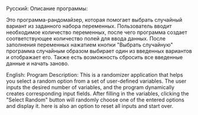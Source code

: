 Русский:
Описание программы:

Это программа-рандомайзер, которая помогает выбрать случайный вариант из заданного набора переменных. 
Пользователь вводит необходимое количество переменных, после чего программа создает соответствующее количество полей для ввода данных. 
После заполнения переменных нажатием кнопки "Выбрать случайную" программа случайным образом выбирает один из введенных вариантов и отображает его. 
Также есть возможность сбросить все введенные данные и начать заново.

English:
Program Description:
This is a randomizer application that helps you select a random option from a set of user-defined variables. 
The user inputs the desired number of variables, and the program dynamically creates corresponding input fields. 
After filling in the variables, clicking the "Select Random" button will randomly choose one of the entered options and display it. 
here is also an option to reset all inputs and start over.
